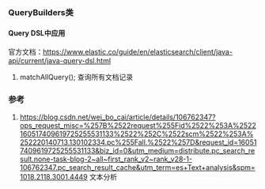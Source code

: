 ### QueryBuilders类
####  Query DSL中应用
官方文档：https://www.elastic.co/guide/en/elasticsearch/client/java-api/current/java-query-dsl.html
1. matchAllQuery(); 查询所有文档记录

### 参考
1. https://blog.csdn.net/wei_bo_cai/article/details/106762347?ops_request_misc=%257B%2522request%255Fid%2522%253A%2522160517409619725255531133%2522%252C%2522scm%2522%253A%252220140713.130102334.pc%255Fall.%2522%257D&request_id=160517409619725255531133&biz_id=0&utm_medium=distribute.pc_search_result.none-task-blog-2~all~first_rank_v2~rank_v28-1-106762347.pc_search_result_cache&utm_term=es+Text+analysis&spm=1018.2118.3001.4449 文本分析